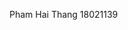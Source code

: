 <!doctype html>
<html>
<head>
<title>About</title>
</head>
<body>
<p>Pham Hai Thang 18021139</p>
</body>
</html>

